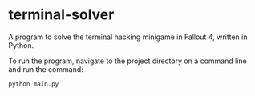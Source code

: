 # terminal-solver
A program to solve the terminal hacking minigame in Fallout 4, written in Python.

To run the program, navigate to the project directory on a command line and run the command:
```
python main.py
```
